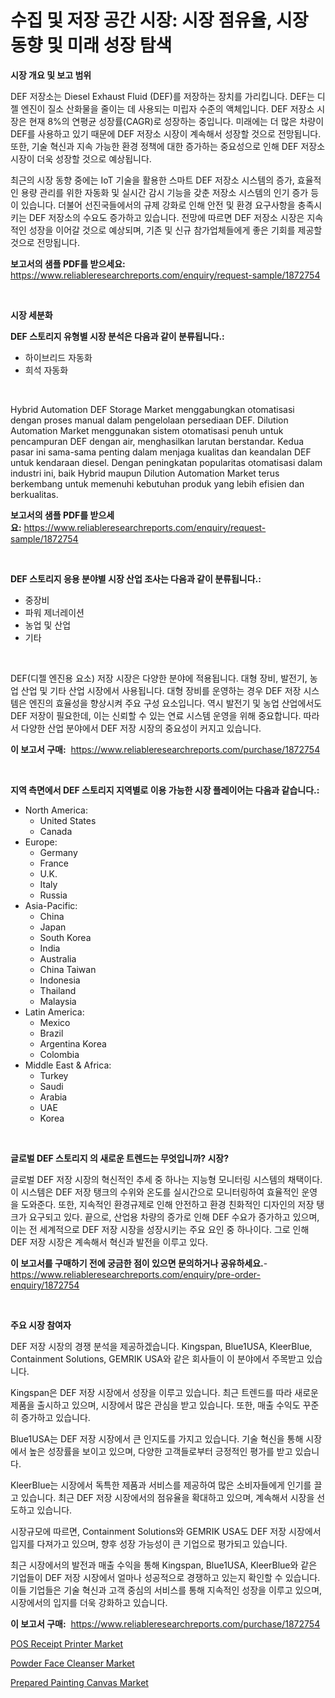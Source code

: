 <p><h1>수집 및 저장 공간 시장: 시장 점유율, 시장 동향 및 미래 성장 탐색</h1></p><p><strong>시장 개요 및 보고 범위</strong></p>
<p><p>DEF 저장소는 Diesel Exhaust Fluid (DEF)를 저장하는 장치를 가리킵니다. DEF는 디젤 엔진이 질소 산화물을 줄이는 데 사용되는 미립자 수준의 액체입니다. DEF 저장소 시장은 현재 8%의 연평균 성장률(CAGR)로 성장하는 중입니다. 미래에는 더 많은 차량이 DEF를 사용하고 있기 때문에 DEF 저장소 시장이 계속해서 성장할 것으로 전망됩니다. 또한, 기술 혁신과 지속 가능한 환경 정책에 대한 증가하는 중요성으로 인해 DEF 저장소 시장이 더욱 성장할 것으로 예상됩니다.</p><p>최근의 시장 동향 중에는 IoT 기술을 활용한 스마트 DEF 저장소 시스템의 증가, 효율적인 용량 관리를 위한 자동화 및 실시간 감시 기능을 갖춘 저장소 시스템의 인기 증가 등이 있습니다. 더불어 선진국들에서의 규제 강화로 인해 안전 및 환경 요구사항을 충족시키는 DEF 저장소의 수요도 증가하고 있습니다. 전망에 따르면 DEF 저장소 시장은 지속적인 성장을 이어갈 것으로 예상되며, 기존 및 신규 참가업체들에게 좋은 기회를 제공할 것으로 전망됩니다.</p></p>
<p><strong>보고서의 샘플 PDF를 받으세요:</strong> <a href="https://www.reliableresearchreports.com/enquiry/request-sample/1872754">https://www.reliableresearchreports.com/enquiry/request-sample/1872754</a></p>
<p>&nbsp;</p>
<p><strong>시장 세분화</strong></p>
<p><strong>DEF 스토리지 유형별 시장 분석은 다음과 같이 분류됩니다.:</strong></p>
<p><ul><li>하이브리드 자동화</li><li>희석 자동화</li></ul></p>
<p>&nbsp;</p>
<p><p>Hybrid Automation DEF Storage Market menggabungkan otomatisasi dengan proses manual dalam pengelolaan persediaan DEF. Dilution Automation Market menggunakan sistem otomatisasi penuh untuk pencampuran DEF dengan air, menghasilkan larutan berstandar. Kedua pasar ini sama-sama penting dalam menjaga kualitas dan keandalan DEF untuk kendaraan diesel. Dengan peningkatan popularitas otomatisasi dalam industri ini, baik Hybrid maupun Dilution Automation Market terus berkembang untuk memenuhi kebutuhan produk yang lebih efisien dan berkualitas.</p></p>
<p><strong>보고서의 샘플 PDF를 받으세요:</strong>&nbsp;<a href="https://www.reliableresearchreports.com/enquiry/request-sample/1872754">https://www.reliableresearchreports.com/enquiry/request-sample/1872754</a></p>
<p>&nbsp;</p>
<p><strong> DEF 스토리지 응용 분야별 시장 산업 조사는 다음과 같이 분류됩니다.:</strong></p>
<p><ul><li>중장비</li><li>파워 제너레이션</li><li>농업 및 산업</li><li>기타</li></ul></p>
<p>&nbsp;</p>
<p><p>DEF(디젤 엔진용 요소) 저장 시장은 다양한 분야에 적용됩니다. 대형 장비, 발전기, 농업 산업 및 기타 산업 시장에서 사용됩니다. 대형 장비를 운영하는 경우 DEF 저장 시스템은 엔진의 효율성을 향상시켜 주요 구성 요소입니다. 역시 발전기 및 농업 산업에서도 DEF 저장이 필요한데, 이는 신뢰할 수 있는 연료 시스템 운영을 위해 중요합니다. 따라서 다양한 산업 분야에서 DEF 저장 시장의 중요성이 커지고 있습니다.</p></p>
<p><strong>이 보고서 구매:</strong>&nbsp; <a href="https://www.reliableresearchreports.com/purchase/1872754">https://www.reliableresearchreports.com/purchase/1872754</a></p>
<p>&nbsp;</p>
<p><strong>지역 측면에서 DEF 스토리지 지역별로 이용 가능한 시장 플레이어는 다음과 같습니다.:</strong></p>
<p><ul>
    <li>
        North America:
        <ul>
            <li>United States</li>
            <li>Canada</li>
        </ul>
    </li>
    <li>
        Europe:
        <ul>
            <li>Germany</li>
            <li>France</li>
            <li>U.K.</li>
            <li>Italy</li>
            <li>Russia</li>
        </ul>
    </li>
    <li>
        Asia-Pacific:
        <ul>
            <li>China</li>
            <li>Japan</li>
            <li>South Korea</li>
            <li>India</li>
            <li>Australia</li>
            <li>China Taiwan</li>
            <li>Indonesia</li>
            <li>Thailand</li>
            <li>Malaysia</li>
        </ul>
    </li>
    <li>
        Latin America:
        <ul>
            <li>Mexico</li>
            <li>Brazil</li>
            <li>Argentina Korea</li>
            <li>Colombia</li>
        </ul>
    </li>
    <li>
        Middle East & Africa:
        <ul>
            <li>Turkey</li>
            <li>Saudi</li>
            <li>Arabia</li>
            <li>UAE</li>
            <li>Korea</li>
        </ul>
    </li>
    </ul></p>
<p>&nbsp;</p>
<p><strong>글로벌 DEF 스토리지 의 새로운 트렌드는 무엇입니까? 시장?</strong></p>
<p><p>글로벌 DEF 저장 시장의 혁신적인 추세 중 하나는 지능형 모니터링 시스템의 채택이다. 이 시스템은 DEF 저장 탱크의 수위와 온도를 실시간으로 모니터링하여 효율적인 운영을 도와준다. 또한, 지속적인 환경규제로 인해 안전하고 환경 친화적인 디자인의 저장 탱크가 요구되고 있다. 끝으로, 산업용 차량의 증가로 인해 DEF 수요가 증가하고 있으며, 이는 전 세계적으로 DEF 저장 시장을 성장시키는 주요 요인 중 하나이다. 그로 인해 DEF 저장 시장은 계속해서 혁신과 발전을 이루고 있다.</p></p>
<p><strong>이 보고서를 구매하기 전에 궁금한 점이 있으면 문의하거나 공유하세요.</strong>- <a href="https://www.reliableresearchreports.com/enquiry/pre-order-enquiry/1872754">https://www.reliableresearchreports.com/enquiry/pre-order-enquiry/1872754</a></p>
<p>&nbsp;</p>
<p><strong>주요 시장 참여자</strong></p>
<p><p>DEF 저장 시장의 경쟁 분석을 제공하겠습니다. Kingspan, Blue1USA, KleerBlue, Containment Solutions, GEMRIK USA와 같은 회사들이 이 분야에서 주목받고 있습니다.</p><p>Kingspan은 DEF 저장 시장에서 성장을 이루고 있습니다. 최근 트렌드를 따라 새로운 제품을 출시하고 있으며, 시장에서 많은 관심을 받고 있습니다. 또한, 매출 수익도 꾸준히 증가하고 있습니다.</p><p>Blue1USA는 DEF 저장 시장에서 큰 인지도를 가지고 있습니다. 기술 혁신을 통해 시장에서 높은 성장률을 보이고 있으며, 다양한 고객들로부터 긍정적인 평가를 받고 있습니다.</p><p>KleerBlue는 시장에서 독특한 제품과 서비스를 제공하여 많은 소비자들에게 인기를 끌고 있습니다. 최근 DEF 저장 시장에서의 점유율을 확대하고 있으며, 계속해서 시장을 선도하고 있습니다.</p><p>시장규모에 따르면, Containment Solutions와 GEMRIK USA도 DEF 저장 시장에서 입지를 다져가고 있으며, 향후 성장 가능성이 큰 기업으로 평가되고 있습니다.</p><p>최근 시장에서의 발전과 매출 수익을 통해 Kingspan, Blue1USA, KleerBlue와 같은 기업들이 DEF 저장 시장에서 얼마나 성공적으로 경쟁하고 있는지 확인할 수 있습니다. 이들 기업들은 기술 혁신과 고객 중심의 서비스를 통해 지속적인 성장을 이루고 있으며, 시장에서의 입지를 더욱 강화하고 있습니다.</p></p>
<p><strong>이 보고서 구매:</strong>&nbsp;&nbsp;<a href="https://www.reliableresearchreports.com/purchase/1872754">https://www.reliableresearchreports.com/purchase/1872754</a></p>
<p><p><a href="https://github.com/bobicer/Market-Research-Report-List-2/blob/main/pos-receipt-printer-market.md">POS Receipt Printer Market</a></p><p><a href="https://github.com/timeliteaut/Market-Research-Report-List-1/blob/main/powder-face-cleanser-market.md">Powder Face Cleanser Market</a></p><p><a href="https://github.com/seekum/Market-Research-Report-List-1/blob/main/prepared-painting-canvas-market.md">Prepared Painting Canvas Market</a></p></p>
